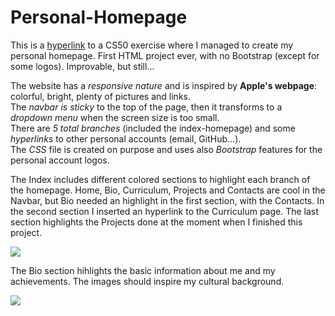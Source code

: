 # Personal-Homepage
This is a [hyperlink](https://github.com/stefanogrillo/CS50-s-Introduction-to-Computer-Science-2021-2022/tree/main/pset8/homepage) to a CS50 exercise where I managed to create my personal homepage. First HTML project ever, with no Bootstrap (except for some logos). Improvable, but still...

The website has a <i>responsive nature</i> and is inspired by <b>Apple's webpage</b>: colorful, bright, plenty of pictures and links.<br>
The <i>navbar is sticky</i> to the top of the page, then it transforms to a <i>dropdown menu</i> when the screen size is too small.<br>
There are <i>5 total branches</i> (included the index-homepage) and some <i>hyperlinks</i> to other personal accounts (email, GitHub...).<br>
The <i>CSS</i> file is created on purpose and uses also <i>Bootstrap</i> features for the personal account logos.<br>

The Index includes different colored sections to highlight each branch of the homepage. Home, Bio, Curriculum, Projects and Contacts are cool in the Navbar, but Bio needed an highlight in the first section, with the Contacts. In the second section I inserted an hyperlink to the Curriculum page. The last section highlights the Projects done at the moment when I finished this project.<br>

![](https://github.com/stefanogrillo/Personal-Homepage/blob/main/homepage%20index.gif)

The Bio section hihlights the basic information about me and my achievements. The images should inspire my cultural background.

![](https://github.com/stefanogrillo/Personal-Homepage/blob/main/Bio.gif)

